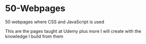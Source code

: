 # 50-Webpages
50 webpages where CSS and JavaScript is used

This are the pages taught at Udemy plus more I will create with the knowledge I build from them
